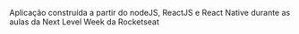 
Aplicação construída a partir do nodeJS, ReactJS e React Native durante as aulas da Next Level Week da Rocketseat
